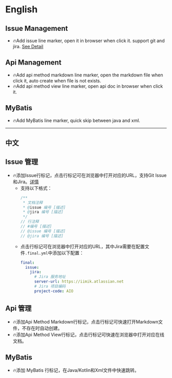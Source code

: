 # English

## Issue Management

- 🔥Add issue line marker, open it in browser when click it. support git and jira. [See Detail](https://github.com/iimik/final-aio/blob/main/docs/issue.md)

## Api Management

- 🔥Add api method markdown line marker, open the markdown file when click it, auto create when file is not exists.
- 🔥Add api method view line marker, open api doc in browser when click it.


## MyBatis

- 🔥Add MyBatis line marker, quick skip between java and xml.

---

## 中文 

## Issue 管理

- 🔥添加Issue行标记，点击行标记可在浏览器中打开对应的URL，支持Git Issue和Jira。[详情](/docs/issue.md)
    - 支持以下格式：
        ```java
        /**
         * 文档注释
         * @issue 编号 [描述]
         * @jira 编号 [描述]
         */
        // 行注释
        // #编号 [描述]
        // @issue 编号 [描述]
        // @jira 编号 [描述]
        ```
    - 点击行标记可在浏览器中打开对应的URL，其中Jira需要在配置文件`.final.yml`中添加以下配置：
        ```yaml
        final:
          issue:
            jira:
              # Jira 服务地址
              server-url: https://iimik.atlassian.net
              # Jira 项目编码
              project-code: AIO
        ```

## Api 管理

- 🔥添加Api Method Markdown行标记，点击行标记可快速打开Markdown文件，不存在时自动创建。
- 🔥添加Api Method View行标记，点击行标记可快速在浏览器中打开对应在线文档。 

## MyBatis

- 🔥添加 MyBatis 行标记，在Java/Kotlin和Xml文件中快速跳转。